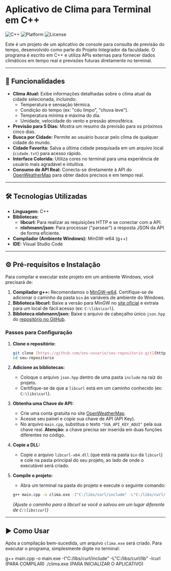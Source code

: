 # Aplicativo de Clima para Terminal em C++

![C++](https://img.shields.io/badge/language-C%2B%2B-blue.svg)
![Platform](https://img.shields.io/badge/platform-Windows-brightgreen.svg)
![License](https://img.shields.io/badge/license-MIT-lightgrey.svg)

Este é um projeto de um aplicativo de console para consulta de previsão do tempo, desenvolvido como parte do Projeto Integrador da faculdade. O programa é escrito em C++ e utiliza APIs externas para fornecer dados climáticos em tempo real e previsões futuras diretamente no terminal.

---

## 🚀 Funcionalidades

* **Clima Atual:** Exibe informações detalhadas sobre o clima atual da cidade selecionada, incluindo:
    * Temperatura e sensação térmica.
    * Condição do tempo (ex: "céu limpo", "chuva leve").
    * Temperatura mínima e máxima do dia.
    * Umidade, velocidade do vento e pressão atmosférica.
* **Previsão para 5 Dias:** Mostra um resumo da previsão para os próximos cinco dias.
* **Busca por Cidade:** Permite ao usuário buscar pelo clima de qualquer cidade do mundo.
* **Cidade Favorita:** Salva a última cidade pesquisada em um arquivo local (`cidade.txt`) para acesso rápido.
* **Interface Colorida:** Utiliza cores no terminal para uma experiência de usuário mais agradável e intuitiva.
* **Consumo de API Real:** Conecta-se diretamente à API do [OpenWeatherMap](httpss://openweathermap.org/api) para obter dados precisos e em tempo real.

---

## 🛠️ Tecnologias Utilizadas

* **Linguagem:** C++
* **Bibliotecas:**
    * **libcurl:** Para realizar as requisições HTTP e se conectar com a API.
    * **nlohmann/json:** Para processar ("parsear") a resposta JSON da API de forma eficiente.
* **Compilador (Ambiente Windows):** MinGW-w64 (g++)
* **IDE:** Visual Studio Code

---

## ⚙️ Pré-requisitos e Instalação

Para compilar e executar este projeto em um ambiente Windows, você precisará de:

1.  **Compilador g++:** Recomendamos o [MinGW-w64](https://www.mingw-w64.org/downloads/). Certifique-se de adicionar o caminho da pasta `bin` às variáveis de ambiente do Windows.
2.  **Biblioteca libcurl:** Baixe a versão para MinGW no [site oficial](https://curl.se/windows/) e extraia para um local de fácil acesso (ex: `C:\libs\curl`).
3.  **Biblioteca nlohmann/json:** Baixe o arquivo de cabeçalho único `json.hpp` do [repositório no GitHub](https://github.com/nlohmann/json/releases/latest/download/json.hpp).

### Passos para Configuração

1.  **Clone o repositório:**
    ```bash
    git clone [https://github.com/seu-usuario/seu-repositorio.git](https://github.com/seu-usuario/seu-repositorio.git)
    cd seu-repositorio
    ```

2.  **Adicione as bibliotecas:**
    * Coloque o arquivo `json.hpp` dentro de uma pasta `include` na raiz do projeto.
    * Certifique-se de que a `libcurl` está em um caminho conhecido (ex: `C:\libs\curl`).

3.  **Obtenha uma Chave de API:**
    * Crie uma conta gratuita no site [OpenWeatherMap](https://openweathermap.org/home/sign_up).
    * Acesse seu painel e copie sua chave de API (API Key).
    * No arquivo `main.cpp`, substitua o texto `"SUA_API_KEY_AQUI"` pela sua chave real. **Atenção:** a chave precisa ser inserida em duas funções diferentes no código.

4.  **Copie a DLL:**
    * Copie o arquivo `libcurl-x64.dll` (que está na pasta `bin` da `libcurl`) e cole na pasta principal do seu projeto, ao lado de onde o executável será criado.

5.  **Compile o projeto:**
    * Abra um terminal na pasta do projeto e execute o seguinte comando:
    ```bash
    g++ main.cpp -o clima.exe -I"C:/libs/curl/include" -L"C:/libs/curl/lib" -lcurl
    ```
    *(Ajuste o caminho para a libcurl se você a salvou em um lugar diferente de `C:\libs\curl`)*

---

## ▶️ Como Usar

Após a compilação bem-sucedida, um arquivo `clima.exe` será criado. Para executar o programa, simplesmente digite no terminal:

g++ main.cpp -o main.exe -I"C:/libs/curl/include" -L"C:/libs/curl/lib" -lcurl (PARA COMPILAR)
./clima.exe (PARA INICIALIZAR O APLICATIVO)
